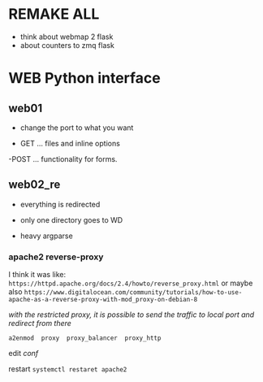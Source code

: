# REMAKE ALL

- think about  webmap 2 flask
- about counters to zmq flask




# WEB Python interface


## web01

- change the port to what you want

- GET ... files and inline options 

-POST ... functionality for forms.


## web02_re

- everything is redirected

- only one directory goes to WD

- heavy argparse


### apache2 reverse-proxy

I think it was like:
`https://httpd.apache.org/docs/2.4/howto/reverse_proxy.html` or maybe also `https://www.digitalocean.com/community/tutorials/how-to-use-apache-as-a-reverse-proxy-with-mod_proxy-on-debian-8`


*with the restricted proxy, it is possible to send the traffic to
local port and redirect from there*

`a2enmod  proxy  proxy_balancer  proxy_http`

edit *conf*

restart `systemctl restaret apache2`

